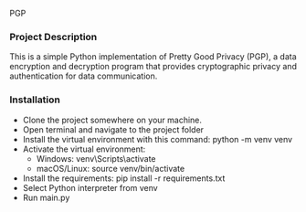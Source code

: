 PGP

### Project Description

This is a simple Python implementation of Pretty Good Privacy (PGP), a data encryption and decryption program that provides cryptographic privacy and authentication for data communication.

### Installation

- Clone the project somewhere on your machine.
- Open terminal and navigate to the project folder
- Install the virtual environment with this command: python -m venv venv
- Activate the virtual environment:
    - Windows: venv\Scripts\activate
    - macOS/Linux: source venv/bin/activate
- Install the requirements: pip install -r requirements.txt
- Select Python interpreter from venv
- Run main.py
